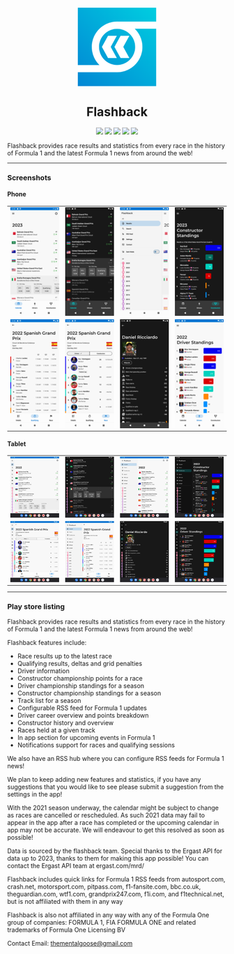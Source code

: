 <p align="center">
  <img width="180" src="res/logo-playstore.png" />
</p>
<h1 align="center">Flashback</h1>
<p align="center">
  <a href="https://play.google.com/store/apps/dev?id=7104925501019224102"><img src="https://img.shields.io/static/v1?label=Google%20Play&message=%20&logo=android&color=success&style=flat"/></a>
  <a href="https://console.firebase.google.com/project/f1stats-live/overview"><img src="https://img.shields.io/static/v1?label=Firebase%20Console&message=%20&logo=firebase&color=warning&style=flat"/></a>
  <a href="https://play.google.com/console/u/0/developers/7104925501019224102/app/4972386210601361096/app-dashboard"><img src="https://img.shields.io/static/v1?label=Play%20Console&message=%20&logo=google-play&color=success&style=flat"/></a>
  <a href="https://github.com/thementalgoose/android-flashback/RELEASES/tag/9.30.0"><img src="https://img.shields.io/static/v1?label=Latest%20Release&message=9.30.0&logo=github&color=blue&style=flat"/></a>
  <a href="https://github.com/thementalgoose/android-flashback/actions"><img src="https://github.com/thementalgoose/android-flashback/workflows/Release/badge.svg"/></a>
</p>

Flashback provides race results and statistics from every race in the history of Formula 1 and the latest Formula 1 news from around the web!

---

### Screenshots

#### Phone

|                                                                 |                                                                 |                                                                 |                                                                 |
|-----------------------------------------------------------------|-----------------------------------------------------------------|-----------------------------------------------------------------|-----------------------------------------------------------------|
| <img src="res/screenshots/phone/screenshot1.png" width="160" /> | <img src="res/screenshots/phone/screenshot2.png" width="160" /> | <img src="res/screenshots/phone/screenshot3.png" width="160" /> | <img src="res/screenshots/phone/screenshot4.png" width="160" /> |
| <img src="res/screenshots/phone/screenshot5.png" width="160" /> | <img src="res/screenshots/phone/screenshot6.png" width="160" /> | <img src="res/screenshots/phone/screenshot7.png" width="160" /> | <img src="res/screenshots/phone/screenshot8.png" width="160" /> |

#### Tablet

|                                                                  |                                                                  |                                                                  |                                                                  |
|------------------------------------------------------------------|------------------------------------------------------------------|------------------------------------------------------------------|------------------------------------------------------------------|
| <img src="res/screenshots/tablet/screenshot1.png" width="160" /> | <img src="res/screenshots/tablet/screenshot2.png" width="160" /> | <img src="res/screenshots/tablet/screenshot3.png" width="160" /> | <img src="res/screenshots/tablet/screenshot4.png" width="160" /> |
| <img src="res/screenshots/tablet/screenshot5.png" width="160" /> | <img src="res/screenshots/tablet/screenshot6.png" width="160" /> | <img src="res/screenshots/tablet/screenshot7.png" width="160" /> | <img src="res/screenshots/tablet/screenshot8.png" width="160" /> |

---

### Play store listing

Flashback provides race results and statistics from every race in the history of Formula 1 and the latest Formula 1 news from around the web!

Flashback features include:

- Race results up to the latest race
- Qualifying results, deltas and grid penalties
- Driver information
- Constructor championship points for a race
- Driver championship standings for a season
- Constructor championship standings for a season
- Track list for a season
- Configurable RSS feed for Formula 1 updates
- Driver career overview and points breakdown
- Constructor history and overview
- Races held at a given track
- In app section for upcoming events in Formula 1
- Notifications support for races and qualifying sessions

We also have an RSS hub where you can configure RSS feeds for Formula 1 news!

We plan to keep adding new features and statistics, if you have any suggestions that you would like to see please submit a suggestion from the settings in the app!

With the 2021 season underway, the calendar might be subject to change as races are cancelled or rescheduled. As such 2021 data may fail to appear in the app after a race has completed or the upcoming calendar in app may not be accurate. We will endeavour to get this resolved as soon as possible!

Data is sourced by the flashback team. Special thanks to the Ergast API for data up to 2023, thanks to them for making this app possible! You can contact the Ergast API team at ergast.com/mrd/

Flashback includes quick links for Formula 1 RSS feeds from autosport.com, crash.net, motorsport.com, pitpass.com, f1-fansite.com, bbc.co.uk, theguardian.com, wtf1.com, grandprix247.com, f1i.com, and f1technical.net, but is not affiliated with them in any way

Flashback is also not affiliated in any way with any of the Formula One group of companies: FORMULA 1, FIA FORMULA ONE and related trademarks of Formula One Licensing BV

Contact Email: thementalgoose@gmail.com
